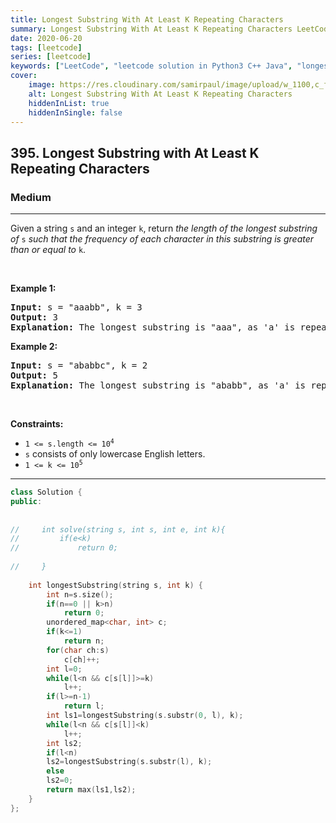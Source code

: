 ```yaml
---
title: Longest Substring With At Least K Repeating Characters
summary: Longest Substring With At Least K Repeating Characters LeetCode Solution Explained
date: 2020-06-20
tags: [leetcode]
series: [leetcode]
keywords: ["LeetCode", "leetcode solution in Python3 C++ Java", "longest-substring-with-at-least-k-repeating-characters LeetCode Solution Explained"]
cover:
    image: https://res.cloudinary.com/samirpaul/image/upload/w_1100,c_fit,co_rgb:FFFFFF,l_text:Arial_75_bold:Longest Substring With At Least K Repeating Characters - Solution Explained/problem-solving.webp
    alt: Longest Substring With At Least K Repeating Characters
    hiddenInList: true
    hiddenInSingle: false
---
```



<h2>395. Longest Substring with At Least K Repeating Characters</h2><h3>Medium</h3><hr><div><p>Given a string <code>s</code> and an integer <code>k</code>, return <em>the length of the longest substring of</em> <code>s</code> <em>such that the frequency of each character in this substring is greater than or equal to</em> <code>k</code>.</p>

<p>&nbsp;</p>
<p><strong>Example 1:</strong></p>

<pre><strong>Input:</strong> s = "aaabb", k = 3
<strong>Output:</strong> 3
<strong>Explanation:</strong> The longest substring is "aaa", as 'a' is repeated 3 times.
</pre>

<p><strong>Example 2:</strong></p>

<pre><strong>Input:</strong> s = "ababbc", k = 2
<strong>Output:</strong> 5
<strong>Explanation:</strong> The longest substring is "ababb", as 'a' is repeated 2 times and 'b' is repeated 3 times.
</pre>

<p>&nbsp;</p>
<p><strong>Constraints:</strong></p>

<ul>
	<li><code>1 &lt;= s.length &lt;= 10<sup>4</sup></code></li>
	<li><code>s</code> consists of only lowercase English letters.</li>
	<li><code>1 &lt;= k &lt;= 10<sup>5</sup></code></li>
</ul>
</div>

---




```cpp
class Solution {
public:
    
    
//     int solve(string s, int s, int e, int k){
//         if(e<k)
//             return 0;
        
//     }
    
    int longestSubstring(string s, int k) {
        int n=s.size();
        if(n==0 || k>n)
            return 0;
        unordered_map<char, int> c;
        if(k<=1)
            return n;
        for(char ch:s)
            c[ch]++;
        int l=0;
        while(l<n && c[s[l]]>=k)
            l++;
        if(l>=n-1)
            return l;
        int ls1=longestSubstring(s.substr(0, l), k);
        while(l<n && c[s[l]]<k)
            l++;
        int ls2;
        if(l<n)
        ls2=longestSubstring(s.substr(l), k);
        else
        ls2=0;
        return max(ls1,ls2);
    }
};
```
